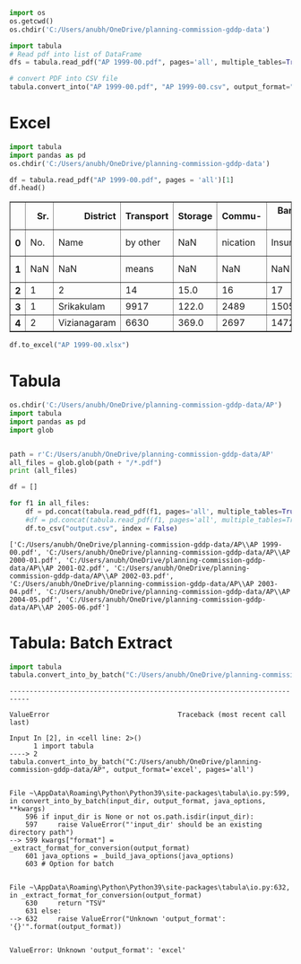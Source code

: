 ```python
import os
os.getcwd()
os.chdir('C:/Users/anubh/OneDrive/planning-commission-gddp-data')
```


```python
import tabula
# Read pdf into list of DataFrame
dfs = tabula.read_pdf("AP 1999-00.pdf", pages='all', multiple_tables=True)

# convert PDF into CSV file
tabula.convert_into("AP 1999-00.pdf", "AP 1999-00.csv", output_format="csv", pages='all')
```

# Excel


```python
import tabula
import pandas as pd
os.chdir('C:/Users/anubh/OneDrive/planning-commission-gddp-data')
```


```python
df = tabula.read_pdf("AP 1999-00.pdf", pages = 'all')[1]
df.head()
```




<div>
<style scoped>
    .dataframe tbody tr th:only-of-type {
        vertical-align: middle;
    }

    .dataframe tbody tr th {
        vertical-align: top;
    }

    .dataframe thead th {
        text-align: right;
    }
</style>
<table border="1" class="dataframe">
  <thead>
    <tr style="text-align: right;">
      <th></th>
      <th>Sr.</th>
      <th>District</th>
      <th>Transport</th>
      <th>Storage</th>
      <th>Commu-</th>
      <th>Banking &amp;</th>
      <th>Real, Owner</th>
      <th>Public</th>
      <th>Other</th>
      <th>Total</th>
      <th>Population</th>
      <th>Per Capita</th>
    </tr>
  </thead>
  <tbody>
    <tr>
      <th>0</th>
      <td>No.</td>
      <td>Name</td>
      <td>by other</td>
      <td>NaN</td>
      <td>nication</td>
      <td>Insurance</td>
      <td>ship of Dwel.</td>
      <td>Adminis-</td>
      <td>Services</td>
      <td>DDP</td>
      <td>(In '00)</td>
      <td>Income</td>
    </tr>
    <tr>
      <th>1</th>
      <td>NaN</td>
      <td>NaN</td>
      <td>means</td>
      <td>NaN</td>
      <td>NaN</td>
      <td>NaN</td>
      <td>B.Ser.&amp; Legal</td>
      <td>tration</td>
      <td>NaN</td>
      <td>NaN</td>
      <td>NaN</td>
      <td>(Rs.)</td>
    </tr>
    <tr>
      <th>2</th>
      <td>1</td>
      <td>2</td>
      <td>14</td>
      <td>15.0</td>
      <td>16</td>
      <td>17</td>
      <td>18</td>
      <td>19</td>
      <td>20</td>
      <td>21</td>
      <td>22</td>
      <td>23</td>
    </tr>
    <tr>
      <th>3</th>
      <td>1</td>
      <td>Srikakulam</td>
      <td>9917</td>
      <td>122.0</td>
      <td>2489</td>
      <td>15055</td>
      <td>29696</td>
      <td>13088</td>
      <td>38571</td>
      <td>288130</td>
      <td>25297</td>
      <td>11390</td>
    </tr>
    <tr>
      <th>4</th>
      <td>2</td>
      <td>Vizianagaram</td>
      <td>6630</td>
      <td>369.0</td>
      <td>2697</td>
      <td>14728</td>
      <td>25712</td>
      <td>13428</td>
      <td>38413</td>
      <td>263685</td>
      <td>22509</td>
      <td>11714</td>
    </tr>
  </tbody>
</table>
</div>




```python
df.to_excel("AP 1999-00.xlsx")
```

# Tabula


```python
os.chdir('C:/Users/anubh/OneDrive/planning-commission-gddp-data/AP')
import tabula
import pandas as pd
import glob


path = r'C:/Users/anubh/OneDrive/planning-commission-gddp-data/AP'
all_files = glob.glob(path + "/*.pdf")
print (all_files)

df = []

for f1 in all_files:
    df = pd.concat(tabula.read_pdf(f1, pages='all', multiple_tables=True))
    #df = pd.concat(tabula.read_pdf(f1, pages='all', multiple_tables=True) for f1 in all_files)
    df.to_csv("output.csv", index = False)
```

    ['C:/Users/anubh/OneDrive/planning-commission-gddp-data/AP\\AP 1999-00.pdf', 'C:/Users/anubh/OneDrive/planning-commission-gddp-data/AP\\AP 2000-01.pdf', 'C:/Users/anubh/OneDrive/planning-commission-gddp-data/AP\\AP 2001-02.pdf', 'C:/Users/anubh/OneDrive/planning-commission-gddp-data/AP\\AP 2002-03.pdf', 'C:/Users/anubh/OneDrive/planning-commission-gddp-data/AP\\AP 2003-04.pdf', 'C:/Users/anubh/OneDrive/planning-commission-gddp-data/AP\\AP 2004-05.pdf', 'C:/Users/anubh/OneDrive/planning-commission-gddp-data/AP\\AP 2005-06.pdf']
    

# Tabula: Batch Extract


```python
import tabula
tabula.convert_into_by_batch("C:/Users/anubh/OneDrive/planning-commission-gddp-data/AP", output_format='xlsx', pages='all')
```


    ---------------------------------------------------------------------------

    ValueError                                Traceback (most recent call last)

    Input In [2], in <cell line: 2>()
          1 import tabula
    ----> 2 tabula.convert_into_by_batch("C:/Users/anubh/OneDrive/planning-commission-gddp-data/AP", output_format='excel', pages='all')
    

    File ~\AppData\Roaming\Python\Python39\site-packages\tabula\io.py:599, in convert_into_by_batch(input_dir, output_format, java_options, **kwargs)
        596 if input_dir is None or not os.path.isdir(input_dir):
        597     raise ValueError("'input_dir' should be an existing directory path")
    --> 599 kwargs["format"] = _extract_format_for_conversion(output_format)
        601 java_options = _build_java_options(java_options)
        603 # Option for batch
    

    File ~\AppData\Roaming\Python\Python39\site-packages\tabula\io.py:632, in _extract_format_for_conversion(output_format)
        630     return "TSV"
        631 else:
    --> 632     raise ValueError("Unknown 'output_format': '{}'".format(output_format))
    

    ValueError: Unknown 'output_format': 'excel'



```python

```
